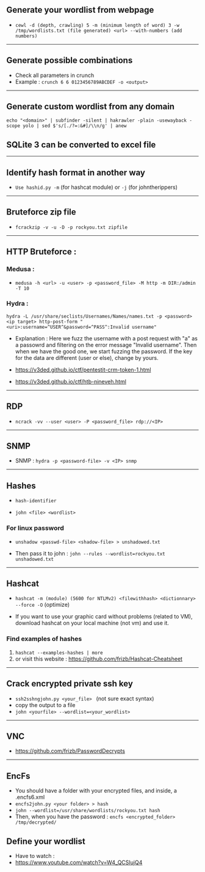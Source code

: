 ## Generate your wordlist from webpage

- ```cewl -d (depth, crawling) 5 -m (minimum length of word) 3 -w /tmp/wordlists.txt (file generated) <url> --with-numbers (add numbers)```

---

## Generate possible combinations

- Check all parameters in crunch
- Example : ```crunch 6 6 0123456789ABCDEF -o <output>```

---

## Generate custom wordlist from any domain

`echo "<domain>" | subfinder -silent | hakrawler -plain -usewayback -scope yolo | sed $'s/[./?=:&#]/\\n/g' | anew`


## SQLite 3 can be converted to excel file

---

## Identify hash format in another way

- ```Use hashid.py -m``` (for hashcat module) or ```-j``` (for johntherippers)

---

## Bruteforce zip file

- ```fcrackzip -v -u -D -p rockyou.txt zipfile```

---


## HTTP Bruteforce : 

### Medusa :

- ```medusa -h <url> -u <user> -p <password_file> -M http -m DIR:/admin -T 10```


### Hydra : 

```
hydra -L /usr/share/seclists/Usernames/Names/names.txt -p <password> <ip target> http-post-form "<uri>:username=^USER^&password=^PASS^:Invalid username"
```

- Explanation : Here we fuzz the username with a post request with "a" as a passowrd and filtering on the error message "Invalid username". Then when we have the good one, we start fuzzing the password. If the key for the data are different (user or else), change by yours.

- https://v3ded.github.io/ctf/pentestit-crm-token-1.html

- https://v3ded.github.io/ctf/htb-nineveh.html

---

## RDP 

- ```ncrack -vv --user <user> -P <password_file> rdp://<IP>```

---

## SNMP


- SNMP : ```hydra -p <password-file> -v <IP> snmp```

---

## Hashes 

- ```hash-identifier```

- ```john <file> <wordlist>```

### For linux password

- ```unshadow <passwd-file> <shadow-file> > unshadowed.txt```

- Then pass it to john :
```john --rules --wordlist=rockyou.txt unshadowed.txt```

---

## Hashcat

- ```hashcat -m (module) (5600 for NTLMv2) <filewithhash> <dictionnary> --force -O``` (optimize)

- If you want to use your graphic card without problems (related to VM), download hashcat on your local machine (not vm) and use it.

### Find examples of hashes 

1. ```hashcat --examples-hashes | more ```
2. or visit this website : https://github.com/frizb/Hashcat-Cheatsheet

---

## Crack encrypted private ssh key

- ```ssh2sshngjohn.py <your_file> ``` (not sure exact syntax)
- copy the output to a file
- ```john <yourfile> --wordlist=<your_wordlist>```

---

## VNC

- https://github.com/frizb/PasswordDecrypts

---

## EncFs

- You should have a folder with your encrypted files, and inside, a .encfs6.xml
- ```encfs2john.py <your folder> > hash ```
- ```john --wordlist=/usr/share/wordlists/rockyou.txt hash```
- Then, when you have the password : ```encfs <encrypted_folder> /tmp/decrypted/ ```

## Define your wordlist 

- Have to watch : 
- https://www.youtube.com/watch?v=W4_QCSIujQ4








